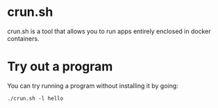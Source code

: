 # crun.sh

crun.sh is a tool that allows you to run apps entirely enclosed in docker containers.

# Try out a program

You can try running a program without installing it by going:

```
./crun.sh -l hello
```
